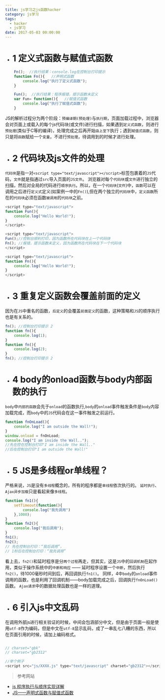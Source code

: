 ```yaml
---
title: js学习之js函数hacker
category: js学习
tags:
  - hacker
  - js学习
date: 2017-05-03 00:00:00
---
```


- # 1 定义式函数与赋值式函数

```javascript
    Fn();  //执行结果：console.log在控制台打印提示
    function Fn(){   //声明式函数
        console.log("执行了定义式函数");
    }

    Fun();  //执行结果：程序报错，提示函数未定义
    var Fun= function(){   //赋值式函数
        console.log("执行了赋值式函数");
    }
```

JS的解析过程分为两个阶段：`预编译期(预处理)`与`执行期`，页面加载过程中，浏览器会对页面上或载入的每个js代码块(或文件)进行扫描，如果遇到`定义式函数`，则进行`预处理`(类似于C等的编译)，处理完成之后再开始`由上至下`执行；遇到`赋值式函数`，则只是将`函数`赋给一个`变量`，不进行`预处理`，待调用到的时候才进行处理。

<!-- more -->

- # 2 代码块及js文件的处理

`代码块`是指一对`<script type="text/javascript"></script>`标签包裹着的`JS`代码，`文件`就是指通过`src`导入页面的`JS文件`。
浏览器对每个`代码块`或`文件`进行独立的扫描，然后对全局的代码进行`顺序执行`。所以，在一个`代码块`(`文件`)中，`函数`可以在调用之后进行`定义式`定义(如案例一中的`Fn()`),但在两个独立的`代码块`中，`定义函数`所在的`代码块`必须在函数`被调用`的`代码块`之前。

```javascript
<script type="text/javascript">
function Fun(){
    console.log("Hello World!");
}
</script>
```

```javascript
<script type="text/javascript">
Fun();//控制台顺利打印，因为函数所在代码块在上一个代码块
Fn(); //报错，提示函数未定义，因为函数所在代码块在下一个代码块
</script>
```

```javascript
<script type="text/javascript">
function Fn(){
    console.log("Hello World!");
}
</script>
```

- # 3 重复定义函数会覆盖前面的定义

因为在`JS`中重名的函数，`后定义`的会覆盖`前面定义`的函数，这种策略和`JS`的顺序执行也是有关系的。

```javascript
fn(); //控制台打印提示 2
function fn(){
    console.log(1);
}
function fn(){
    console.log(2);
}
fn(); //控制台打印提示 2
```

- # 4 body的onload函数与body内部函数的执行

`body`中`内部的函数`会先于`onload`的函数执行,`body`的`onload`事件触发条件是`body`内容加载完成，而`body`中的`JS`代码会在这一事件触发之前运行。

```javascript
function fnOnLoad(){
    console.log("I am outside the Wall!");
}
window.onload = fnOnLoad;
console.log("I am inside the Wall..");
//先在控在控制台打印"I am inside the Wall.."
//后在控制台打印"I am outside the Wall!"
```

- # 5 JS是多线程or单线程？

严格来说，`JS`是没有`多线程`概念的，所有的程序都是`单线程`依次执行的。  `延时执行`、`Ajax异步加载`只是看起来像`多线程`。

```javascript
function fn1(){
    setTimeout(function(){
        console.log("我先调用")
    },1000);
}
function fn2(){
    console.log("我后调用");
}
fn1();
fn2();
// 先在控制台打印：“我后调用”，
// 1秒后在控制台打印：“我先调用”
```

看上去，`fn2()`和延时程序是分`两个过程`再走，但其实，这是`JS`中的`回调机制`在起作用，类似于操作系统中的`中断和响应` —— 延时程序设置一个`中断`，然后执行`fn2()`，待1000毫秒时间到后，再回调执行`fn1()`。
同样，4中`body`的`onload`事件调用的函数，也是利用了回调机制——body加载完成之后，回调执行`fnOnLoad()`函数。
`Ajax请求`中的数据处理函数也是一样的道理。

- # 6 引入js中文乱码

在调用外部js进行相关验证的时候，中间会包涵部分中文，但是由于页面一般是使用`utf-8`作为编码，但是中文在`utf-8`显示乱码，成了一串乱七八糟的东西，所以在页面引用的时候，请加上编码格式。

```javascript

// charset="gbk"
// charset="gb2312"

//举个例子
<script src="js/XXXX.js" type="text/javascript" charset="gb2312"></script>
```

> 参考网站
- [js 程序执行与顺序实现详解](http://www.jb51.net/article/36755.htm)
- [JS——声明式函数与赋值式函数](http://blog.csdn.net/hao134838/article/details/51778750)